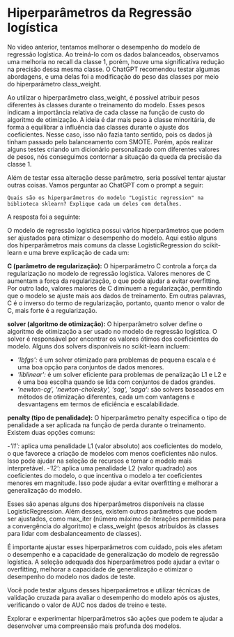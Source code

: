 # Hiperparâmetros da Regressão logística

No vídeo anterior, tentamos melhorar o desempenho do modelo de regressão logística. Ao treiná-lo com os dados balanceados, observamos uma melhoria no recall da classe 1, porém, houve uma significativa redução na precisão dessa mesma classe. O ChatGPT recomendou testar algumas abordagens, e uma delas foi a modificação do peso das classes por meio do hiperparâmetro class_weight.

Ao utilizar o hiperparâmetro class_weight, é possível atribuir pesos diferentes às classes durante o treinamento do modelo. Esses pesos indicam a importância relativa de cada classe na função de custo do algoritmo de otimização. A ideia é dar mais peso à classe minoritária, de forma a equilibrar a influência das classes durante o ajuste dos coeficientes. Nesse caso, isso não fazia tanto sentido, pois os dados já tinham passado pelo balanceamento com SMOTE. Porém, após realizar alguns testes criando um dicionário personalizado com diferentes valores de pesos, nós conseguimos contornar a situação da queda da precisão da classe 1.

Além de testar essa alteração desse parâmetro, seria possível tentar ajustar outras coisas. Vamos perguntar ao ChatGPT com o prompt a seguir:

``` 
Quais são os hiperparâmetros do modelo "Logistic regression" na biblioteca sklearn? Explique cada um deles com detalhes.
```

A resposta foi a seguinte:

O modelo de regressão logística possui vários hiperparâmetros que podem ser ajustados para otimizar o desempenho do modelo. Aqui estão alguns dos hiperparâmetros mais comuns da classe LogisticRegression do scikit-learn e uma breve explicação de cada um:

**C (parâmetro de regularização):** O hiperparâmetro C controla a força da regularização no modelo de regressão logística. Valores menores de C aumentam a força da regularização, o que pode ajudar a evitar overfitting. Por outro lado, valores maiores de C diminuem a regularização, permitindo que o modelo se ajuste mais aos dados de treinamento. Em outras palavras, C é o inverso do termo de regularização, portanto, quanto menor o valor de C, mais forte é a regularização.

**solver (algoritmo de otimização):** O hiperparâmetro solver define o algoritmo de otimização a ser usado no modelo de regressão logística. O solver é responsável por encontrar os valores ótimos dos coeficientes do modelo. Alguns dos solvers disponíveis no scikit-learn incluem:

- *'lbfgs':* é um solver otimizado para problemas de pequena escala e é uma boa opção para conjuntos de dados menores.
- *'liblinear':* é um solver eficiente para problemas de penalização L1 e L2 e é uma boa escolha quando se lida com conjuntos de dados grandes.
- *'newton-cg', 'newton-cholesky', 'sag', 'saga':* são solvers baseados em métodos de otimização diferentes, cada um com vantagens e desvantagens em termos de eficiência e escalabilidade.

**penalty (tipo de penalidade):** O hiperparâmetro penalty especifica o tipo de penalidade a ser aplicada na função de perda durante o treinamento. Existem duas opções comuns:

-*'l1':* aplica uma penalidade L1 (valor absoluto) aos coeficientes do modelo, o que favorece a criação de modelos com menos coeficientes não nulos. Isso pode ajudar na seleção de recursos e tornar o modelo mais interpretável.
-*'l2':* aplica uma penalidade L2 (valor quadrado) aos coeficientes do modelo, o que incentiva o modelo a ter coeficientes menores em magnitude. Isso pode ajudar a evitar overfitting e melhorar a generalização do modelo.

Esses são apenas alguns dos hiperparâmetros disponíveis na classe LogisticRegression. Além desses, existem outros parâmetros que podem ser ajustados, como max_iter (número máximo de iterações permitidas para a convergência do algoritmo) e class_weight (pesos atribuídos às classes para lidar com desbalanceamento de classes).

É importante ajustar esses hiperparâmetros com cuidado, pois eles afetam o desempenho e a capacidade de generalização do modelo de regressão logística. A seleção adequada dos hiperparâmetros pode ajudar a evitar o overfitting, melhorar a capacidade de generalização e otimizar o desempenho do modelo nos dados de teste.

Você pode testar alguns desses hiperparâmetros e utilizar técnicas de validação cruzada para avaliar o desempenho do modelo após os ajustes, verificando o valor de AUC nos dados de treino e teste.

Explorar e experimentar hiperparâmetros são ações que podem te ajudar a desenvolver uma compreensão mais profunda dos modelos.
